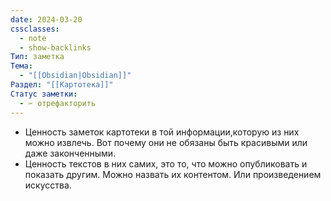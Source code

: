 ```yaml
---
date: 2024-03-20
cssclasses:
  - note
  - show-backlinks
Тип: заметка
Тема:
  - "[[Obsidian|Obsidian]]"
Раздел: "[[Картотека]]"
Статус заметки:
  - ✂️ отрефакторить
---
```


- Ценность заметок картотеки в той информации,которую из них можно извлечь. Вот почему они не обязаны быть красивыми или даже законченными.
- Ценность текстов в них самих, это то, что можно опубликовать и показать другим. Можно назвать их контентом. Или произведением искусства.